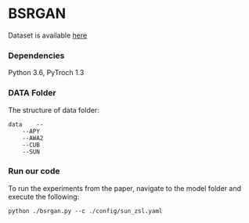 # BSRGAN

Dataset is available [here](https://www.mpi-inf.mpg.de/departments/computer-vision-and-multimodal-computing/research/zero-shot-learning/zero-shot-learning-the-good-the-bad-and-the-ugly/)

### Dependencies

Python 3.6, PyTroch 1.3

### DATA Folder

The structure of data folder:

```
data	--
	--APY
	--AWA2
	--CUB
	--SUN
```

### Run our code

To run the experiments from the paper, navigate to the model folder and execute the following:

```
python ./bsrgan.py --c ./config/sun_zsl.yaml
```

